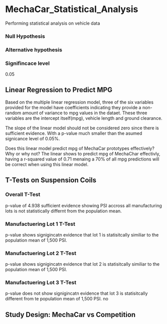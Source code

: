 # MechaCar_Statistical_Analysis
Performing statistical analysis on vehicle data 

### Null Hypothesis 

### Alternative hypothesis 


### Signifincace level 
0.05

## Linear Regression to Predict MPG
Based on the multiple linear regression model, three of the six variables provided for the model have coefficients indicating they provide a non-random amount of variance to mpg values in the dataet. These three variables are the intercept itself(mpg), vehicle length and ground clearance. 

The slope of the linear model should not be considered zero since there is sufficient evidence. With a p-value much smaller than the asumed signicance level of 0.05%.

Does this linear model predict mpg of MechaCar prototypes effectively? Why or why not?
The linear shows to predict mpg of MechaChar effectivly, having a r-squared value of 0.71 menaing a 70% of all mpg predictions will be correct when using this linear model. 

## T-Tests on Suspension Coils

### Overall T-Test 
p-value of 4.938 sufficient evidence showing PSI accross all manufacturing lots is not statistically differnt from the population mean.

### Manufactuering Lot 1 T-Test 
p-value shows signigincatn evidence that lot 1 is statisitcally similiar to the population mean of 1,500 PSI.

### Manufactuering Lot 2 T-Test 
p-value shows signigincatn evidence that lot 2 is statisitcally similiar to the population mean of 1,500 PSI.

### Manufactuering Lot 3 T-Test 
p-value does not show signigincatn evidence that lot 3 is statisitcally different from te population mean of 1,500 PSI.
no

## Study Design: MechaCar vs Competition
